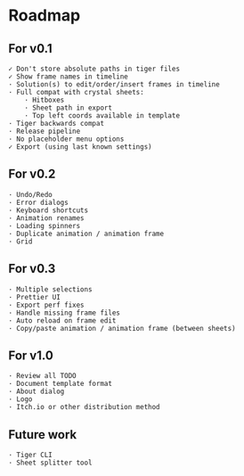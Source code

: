 # Roadmap

## For v0.1
	✓ Don't store absolute paths in tiger files
	✓ Show frame names in timeline
	· Solution(s) to edit/order/insert frames in timeline
	· Full compat with crystal sheets:
		· Hitboxes
		· Sheet path in export
		· Top left coords available in template
	· Tiger backwards compat
	· Release pipeline
	· No placeholder menu options
	✓ Export (using last known settings)

## For v0.2
	· Undo/Redo
	· Error dialogs
	· Keyboard shortcuts
	· Animation renames
	· Loading spinners
	· Duplicate animation / animation frame
	· Grid

## For v0.3
	· Multiple selections
	· Prettier UI
	· Export perf fixes
	· Handle missing frame files
	· Auto reload on frame edit
	· Copy/paste animation / animation frame (between sheets)

## For v1.0
	· Review all TODO
	· Document template format
	· About dialog
	· Logo
	· Itch.io or other distribution method

## Future work
	· Tiger CLI
	· Sheet splitter tool
